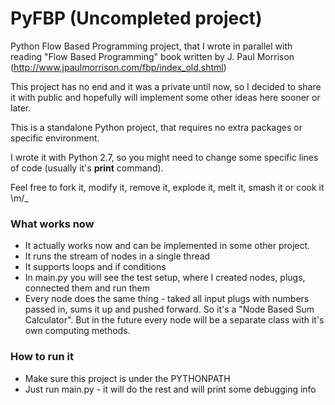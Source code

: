 # PyFBP (Uncompleted project)

Python Flow Based Programming project, that I wrote in parallel with reading "Flow Based Programming" book written by J. Paul Morrison (http://www.jpaulmorrison.com/fbp/index_old.shtml)

This project has no end and it was a private until now, so I decided to share it with public and hopefully will implement some other ideas here sooner or later.

This is a standalone Python project, that requires no extra packages or specific environment.

I wrote it with Python 2.7, so you might need to change some specific lines of code (usually it's **print** command).

Feel free to fork it, modify it, remove it, explode it, melt it, smash it or cook it \m/_

### What works now

* It actually works now and can be implemented in some other project.
* It runs the stream of nodes in a single thread
* It supports loops and if conditions
* In main.py you will see the test setup, where I created nodes, plugs, connected them and run them
* Every node does the same thing - taked all input plugs with numbers passed in, sums it up and pushed forward. So it's a "Node Based Sum Calculator". But in the future every node will be a separate class with it's own computing methods.


### How to run it

* Make sure this project is under the PYTHONPATH
* Just run main.py - it will do the rest and will print some debugging info 
